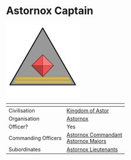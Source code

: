 # Astornox Captain

<img src="../../../../../../images/ranks/astornox-5-captain.png" height="200" />

| []() | |
| --- | --- |
| Civilisation | [Kingdom of Astor](../../../README.md) |
| Organisation | [Astornox](../astornox.md) |
| Officer? | Yes |
| Commanding Officers | [Astornox Commandant](7-commandant.md)<br />[Astornox Majors](6-major.md) |
| Subordinates | [Astornox Lieutenants](4-lieutenant.md) |
